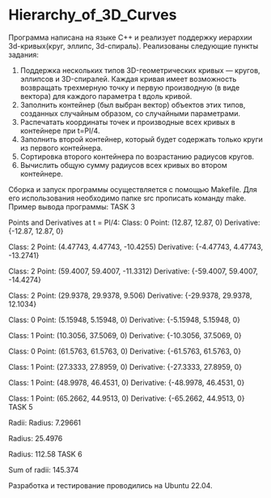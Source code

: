 # Hierarchy_of_3D_Curves
  Программа написана на языке C++ и реализует поддержку иерархии 3d-кривых(круг, эллипс, 3d-спираль).
  Реализованы следующие пункты задания:
  1. Поддержка нескольких типов 3D-геометрических кривых — кругов, эллипсов и 3D-спиралей. Каждая кривая имеет возможность возвращать трехмерную точку и первую производную (в виде вектора) для каждого параметра t вдоль кривой.
  2. Заполнить контейнер (был выбран вектор) объектов этих типов, созданных случайным образом, со случайными параметрами.
  3. Распечатать координаты точек и производные всех кривых в контейнере при t=PI/4.
  4. Заполнить второй контейнер, который будет содержать только круги из первого контейнера.
  5. Сортировка второго контейнера по возрастанию радиусов кругов.
  6. Вычислить общую сумму радиусов всех кривых во втором контейнере.

Сборка и запуск программы осуществляется с помощью Makefile. Для его использования необходимо папке src прописать команду make.
Пример вывода программы:
          TASK 3

Points and Derivatives at t = PI/4:
Class: 0
Point: (12.87, 12.87, 0)
Derivative: {-12.87, 12.87, 0}

Class: 2
Point: (4.47743, 4.47743, -10.4255)
Derivative: {-4.47743, 4.47743, -13.2741}

Class: 2
Point: (59.4007, 59.4007, -11.3312)
Derivative: {-59.4007, 59.4007, -14.4274}

Class: 2
Point: (29.9378, 29.9378, 9.506)
Derivative: {-29.9378, 29.9378, 12.1034}

Class: 0
Point: (5.15948, 5.15948, 0)
Derivative: {-5.15948, 5.15948, 0}

Class: 1
Point: (10.3056, 37.5069, 0)
Derivative: {-10.3056, 37.5069, 0}

Class: 0
Point: (61.5763, 61.5763, 0)
Derivative: {-61.5763, 61.5763, 0}

Class: 1
Point: (27.3333, 27.8959, 0)
Derivative: {-27.3333, 27.8959, 0}

Class: 1
Point: (48.9978, 46.4531, 0)
Derivative: {-48.9978, 46.4531, 0}

Class: 1
Point: (65.2662, 44.9513, 0)
Derivative: {-65.2662, 44.9513, 0}
      TASK 5

Radii:
Radius: 7.29661

Radius: 25.4976

Radius: 112.58
        TASK 6

Sum of radii: 145.374


Разработка и тестирование проводились на Ubuntu 22.04.
